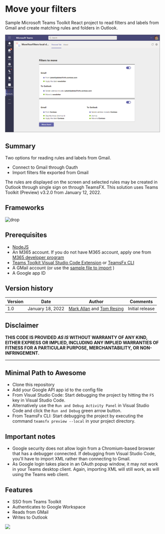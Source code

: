 # Move your filters

Sample Microsoft Teams Toolkit React project to read filters and labels from Gmail and create matching rules and folders in Outlook.

![Filters to move. Gmail: filter 1. To Outlook: Rule 1](./assets/MoveYourFiltersTeamsApp.png "Screenshot")

## Summary
Two options for reading rules and labels from Gmail.

- Connect to Gmail through Oauth
- Import filters file exported from Gmail

The rules are displayed on the screen and selected rules may be created in Outlook through single sign on through TeamsFX.
This solution uses Teams Toolkit (Preview) v3.2.0 from January 12, 2022. 

## Frameworks


![drop](https://img.shields.io/badge/React-16.14-green.svg)

## Prerequisites

- [NodeJS](https://nodejs.org/en/)
- An M365 account. If you do not have M365 account, apply one from [M365 developer program](https://developer.microsoft.com/en-us/microsoft-365/dev-program)
- [Teams Toolkit Visual Studio Code Extension](https://aka.ms/teams-toolkit) or [TeamsFx CLI](https://aka.ms/teamsfx-cli)
- A GMail account (or use the [sample file to import](./assets/) )
- A Google app ID

## Version history

Version|Date|Author|Comments
-------|----|----|--------
1.0|January 18, 2022|[Mark Allan](https://twitter.com/MarkXA) and [Tom Resing](https://twitter.com/resing)|Initial release

## Disclaimer

**THIS CODE IS PROVIDED *AS IS* WITHOUT WARRANTY OF ANY KIND, EITHER EXPRESS OR IMPLIED, INCLUDING ANY IMPLIED WARRANTIES OF FITNESS FOR A PARTICULAR PURPOSE, MERCHANTABILITY, OR NON-INFRINGEMENT.**

---

## Minimal Path to Awesome

* Clone this repository
* Add your Google API app id to the config file
* From Visual Studio Code: Start debugging the project by hitting the `F5` key in Visual Studio Code. 
* Alternatively use the `Run and Debug Activity Panel` in Visual Studio Code and click the `Run and Debug` green arrow button.
* From TeamsFx CLI: Start debugging the project by executing the command `teamsfx preview --local` in your project directory.

## Important notes

* Google security does not allow login from a Chromium-based browser that has a debugger connected. If debugging from Visual Studio Code, you'll have to import XML rather than connecting to Gmail.
* As Google login takes place in an OAuth popup window, it may not work in your Teams desktop client. Again, importing XML will still work, as will using the Teams web client.

## Features

* SSO from Teams Toolkit
* Authenticates to Google Workspace
* Reads from GMail
* Writes to Outlook

<img src="https://telemetry.sharepointpnp.com/teams-dev-samples/samples/tab-MoveYourFilters" />